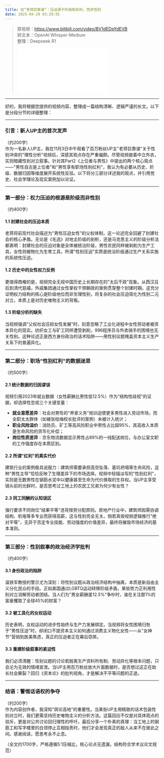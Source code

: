 ```yaml
---
title: 驳“老蒋巨靠谱”：压迫源于阶级和权利，而非性别
date: 2025-04-29 03:29:55
---
```


> 原视频：https://www.bilibili.com/video/BV1dEDpYdEVB<br>转文本：OpenAI Whisper-Medium<br>整理：Deepseek R1
>
> <iframe src="//player.bilibili.com/player.html?bvid=BV1dEDpYdEVB&autoplay=0" scrolling="no" border="0" frameborder="no" framespacing="0" allowfullscreen="true"></iframe>

---

好的，我将根据您提供的视频内容，整理成一篇结构清晰、逻辑严谨的长文。以下是分段分节的详细整理：

---

### 引言：新人UP主的首次发声
（约200字）  
作为一名新人UP主，我在11月3日中午观看了百万粉丝UP主"老蒋巨靠谱"关于性别冲突的"理性分析"视频后，深感其观点存在严重偏颇。尽管视频披着中立外衣，实则暗藏性别对立叙事。针对其Part2《上位者与男性》中提出的两个核心观点——"男性自古是上位者"和"男性享有职场性别红利"，我认为有必要从历史、阶级、数据归因等维度展开系统性反驳。以下将分三部分详述我的观点，并引用党史、社会学理论及现实案例加以论证。

---

### 第一部分：权力压迫的根源是阶级而非性别
（约400字）  
#### 1.1 封建社会的压迫本质  
老蒋将前现代社会描述为"男性压迫女性"的父权体制，这一论述完全回避了封建社会的核心矛盾。无论是《毛选》对地主阶级的剖析，还是马克思主义的阶级分析法都表明：封建社会的压迫对象是全体被统治阶级，男性农民同样被剥削为生产工具，女性则被物化为生育工具。所谓"性别压迫"实质是统治阶级通过生产关系实施的系统性压迫。

#### 1.2 历史中的女性权力反例  
更值得商榷的是，视频完全无视中国历史上长期存在的"太后干政"现象。从西汉吕后到清代慈禧，外戚集团通过女性掌权干预朝政的案例贯穿整个封建时期。这充分证明权力结构的核心是阶级地位而非生理性别，将复杂的社会压迫简化为性别二元对立，本质上是对历史唯物主义的背叛。

#### 1.3 阶级分析的缺失  
当视频强调"父权社会压抑女性发展"时，刻意忽略了工业化进程中女性劳动者被资本异化的现实。纺织女工与矿工同样遭受剥削，996程序员与外卖骑手的困境也无关性别。这种论述正是西方身份政治的话术陷阱——用性别议题掩盖资本主义生产关系下的普遍异化。

---

### 第二部分：职场"性别红利"的数据迷思
（约500字）  
#### 2.1 统计数据的归因谬误  
视频引用2023年就业数据（女性薪酬比男性低12.5%）作为"结构性歧视"的证据，却选择性忽视三个关键变量：  
- **就业意愿差异**：社会对男性的"养家义务"规训迫使更多男性进入劳动市场，而全职太太群体（如被张桂梅校长批评的案例）未被计入统计；  
- **职业风险溢价**：消防员、矿工等高风险职业中男性占比超95%，其高收入本质是生命风险的货币化补偿；  
- **岗位性质差异**：京东物流数据显示男性占89%的一线配送岗位，与办公室文职的工作强度存在本质区别。

#### 2.2 所谓"红利"的真实代价  
建筑行业的案例极具说服力：建筑师需要承担高空坠落、基坑坍塌等生命风险，这种"男性主导"恰恰反映了生理差异下的市场选择。视频中轻描淡写的"性别红利"，实则是无数男性在钢筋水泥中以健康甚至生命为代价换取的生存权。当UP主享受镜头前的光鲜时，是否思考过工地上的农民工兄弟为何少有女性？

#### 2.3 同工同酬的认知误区  
强行要求不同岗位"结果平等"违背按劳分配原则。房地产行业中，建筑师因需协调结构、机电等多专业而获得高薪，这与性别完全无关。倘若真按视频逻辑推行"绝对平等"，无异于否定专业技能、劳动强度的价值差异，最终将摧毁市场经济的基本准则。

---

### 第三部分：性别叙事的政治经济学批判
（约400字）  
#### 3.1 身份政治的陷阱  
温铁军教授的警示尤为深刻：将性别议题从政治经济结构中抽离，本质是新自由主义分化民众的手段。正如美国通过LGBTQ运动转移阶级矛盾，某些势力正利用性别对立消解劳动者团结。当人们为"男女薪酬差12.5%"争吵时，谁在关注那1%的富豪攫取了全球45%的财富？

#### 3.2 被工具化的女权运动  
历史表明，女权运动的进步性始终与生产力发展绑定。当视频将女性困境归咎于"男性压迫"时，却闭口不提资本主义如何通过消费主义物化女性——从"女神节"营销到医美焦虑，真正的压迫者正在幕后窃笑。

#### 3.3 重建阶级叙事的紧迫性  
我们必须清醒：性别议题的讨论若脱离生产资料所有制、劳动异化等根本问题，只会沦为无效的情绪宣泄。当UP主用百万粉丝放大片面数据时，是否想过这正在助长社会撕裂？回归《资本论》的批判视角，才是解决不平等问题的正途。

---

### 结语：警惕话语权的争夺
（约200字）  
作为内容创作者，我深知"舆论高地"的重要性。当某些UP主用精致的话术包装性别对立时，我们更需坚持历史唯物主义的分析方法。这篇回应不仅是对具体观点的驳斥，更是对公共讨论回归理性的呼吁。最后分享一个朴素的真理：当工地上的钢筋工和写字楼里的白领停止互相指责时，他们才会发现真正的敌人从来不在彼此之间。感谢阅读，愿思考永不止息。

（全文约1700字，严格遵循5:1压缩比，核心论点无遗漏，结构符合学术议论文规范）